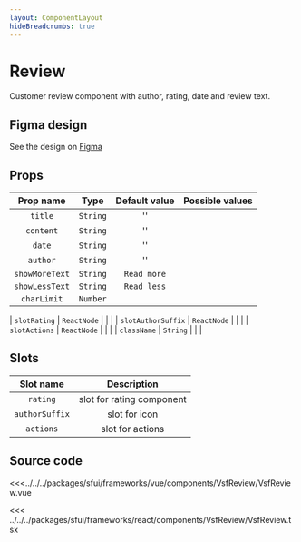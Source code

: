 ```yaml
---
layout: ComponentLayout
hideBreadcrumbs: true
---
```

# Review

Customer review component with author, rating, date and review text.

<Generate style="height: 700px" />

## Figma design

See the design on [Figma](https://www.figma.com/file/Cx2jw34waZltkapwq7j7aT/SFUI-2-%7C-Design-Kit-(early-alpha)?node-id=13969%3A22192&t=LIzxPt9OJb9F1mXf-1)

## Props

|   Prop name    |   Type   | Default value | Possible values |
|:--------------:|:--------:|:-------------:|:---------------:|
|    `title`     | `String` |      ''       |                 |
|   `content`    | `String` |      ''       |                 |
|     `date`     | `String` |      ''       |                 |
|    `author`    | `String` |      ''       |                 |
| `showMoreText` | `String` |  `Read more`  |                 |
| `showLessText` | `String` |  `Read less`  |                 |
|  `charLimit`   | `Number` |               |                 |
<!-- react -->
|    `slotRating`    | `ReactNode` |               |                 |
| `slotAuthorSuffix` | `ReactNode` |               |                 |
|   `slotActions`    | `ReactNode` |               |                 |
|    `className`     |  `String`   |               |                 |
<!-- end react -->
<!-- vue -->
## Slots

|   Slot name    |        Description        |
|:--------------:|:-------------------------:|
|    `rating`    | slot for rating component |
| `authorSuffix` |       slot for icon       |
|   `actions`    |     slot for actions      |
<!-- end vue -->

## Source code

<!-- vue -->
<<<../../../packages/sfui/frameworks/vue/components/VsfReview/VsfReview.vue
<!-- end vue -->
<!-- react -->
<<< ../../../packages/sfui/frameworks/react/components/VsfReview/VsfReview.tsx
<!-- end react -->
